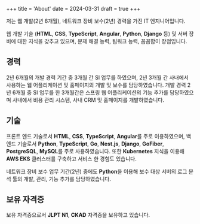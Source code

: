 +++
title = 'About'
date = 2024-03-31
draft = true
+++

저는 웹 개발(2년 6개월), 네트워크 장비 보수(2년) 경력을 가진 IT 엔지니어입니다. 

웹 개발 기술 (**HTML**, **CSS**, **TypeScript**, **Angular**, **Python**, **Django** 등) 및 서버 장비에 대한 지식을 갖추고 있으며, 문제 해결 능력, 팀워크 능력, 꼼꼼함이 장점입니다.

## 경력
2년 6개월의 개발 경력 기간 중 3개월 간 SI 업무를 하였으며, 2년 3개월 간 사내에서 사용하는 웹 어플리케이션 및 홈페이지의 개발 및 보수를 담당하였습니다.
개발 경력 2년 6개월 중 SI 업무를 한 3개월간은 스프링 웹 어플리케이션의 기능 추가를 담당하였으며 사내에서 비용 관리 시스템, 사내 CRM 및 홈페이지를 개발하였습니다.

## 기술
프론트 엔드 기술로서 **HTML**, **CSS**, **TypeScript**, **Angular**를 주로 이용하였으며,
백 엔드 기술로서 **Python**, **TypeScript**, **Go**, **Nest.js**, **Django**, **GoFiber**, **PostgreSQL**, **MySQL**를 주로 사용하였습니다.
또한 **Kubernetes** 지식을 이용해 **AWS EKS** 클러스터를 구축하고 서비스 한 경험도 있습니다.

네트워크 장비 보수 업무 기간(2년) 중에도 **Python**을 이용해 보수 대상 서버의 로그 분석 툴의 개발, 관리, 기능 추가를 담당하였습니다.

## 보유 자격증
보유 자격증으로서 **JLPT N1**, **CKAD** 자격증을 보유하고 있습니다.